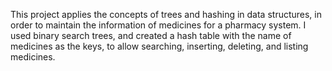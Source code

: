 This project applies the concepts of trees and hashing in data structures, in order to maintain the information of medicines 
for a pharmacy system. I used binary search trees, and created a hash table with the name of 
medicines as the keys, to allow searching, inserting, deleting, and listing medicines.  
